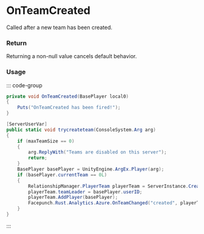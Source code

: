 # OnTeamCreated
<Badge type="info" text="Team"/><Badge type="danger" text="Carbon Compatible"/><Badge type="warning" text="Oxide Compatible"/>
Called after a new team has been created.

### Return
Returning a non-null value cancels default behavior.

### Usage
::: code-group
```csharp [Example]
private void OnTeamCreated(BasePlayer local0)
{
	Puts("OnTeamCreated has been fired!");
}
```
```csharp [Source — Assembly-CSharp @ RelationshipManager]
[ServerUserVar]
public static void trycreateteam(ConsoleSystem.Arg arg)
{
	if (maxTeamSize == 0)
	{
		arg.ReplyWith("Teams are disabled on this server");
		return;
	}
	BasePlayer basePlayer = UnityEngine.ArgEx.Player(arg);
	if (basePlayer.currentTeam == 0L)
	{
		RelationshipManager.PlayerTeam playerTeam = ServerInstance.CreateTeam();
		playerTeam.teamLeader = basePlayer.userID;
		playerTeam.AddPlayer(basePlayer);
		Facepunch.Rust.Analytics.Azure.OnTeamChanged("created", playerTeam.teamID, basePlayer.userID, basePlayer.userID, playerTeam.members);
	}
}

```
:::
